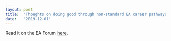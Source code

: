 ```yaml
---
layout: post
title:  "Thoughts on doing good through non-standard EA career pathways"
date:   "2019-12-01"
---
```


Read it on the EA Forum [here](https://forum.effectivealtruism.org/posts/ExBhGc6xGtLm7m4Mk/thoughts-on-doing-good-through-non-standard-ea-career).